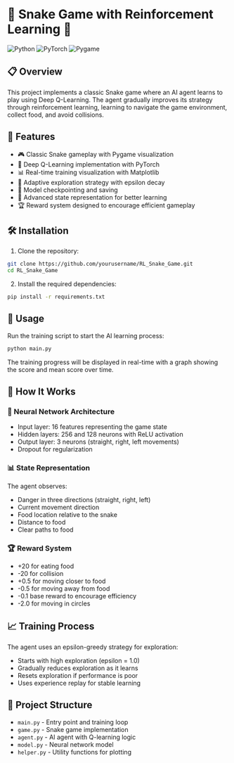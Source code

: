 # 🐍 Snake Game with Reinforcement Learning 🤖

![Python](https://img.shields.io/badge/Python-3.8+-blue.svg)
![PyTorch](https://img.shields.io/badge/PyTorch-1.8+-red.svg)
![Pygame](https://img.shields.io/badge/Pygame-2.0+-green.svg)

## 📋 Overview

This project implements a classic Snake game where an AI agent learns to play using Deep Q-Learning. The agent gradually improves its strategy through reinforcement learning, learning to navigate the game environment, collect food, and avoid collisions.

## 🚀 Features

- 🎮 Classic Snake gameplay with Pygame visualization
- 🧠 Deep Q-Learning implementation with PyTorch
- 📊 Real-time training visualization with Matplotlib
- 🔄 Adaptive exploration strategy with epsilon decay
- 💾 Model checkpointing and saving
- 🧩 Advanced state representation for better learning
- 🏆 Reward system designed to encourage efficient gameplay

## 🛠️ Installation

1. Clone the repository:
```bash
git clone https://github.com/yourusername/RL_Snake_Game.git
cd RL_Snake_Game
```

2. Install the required dependencies:
```bash
pip install -r requirements.txt
```

## 🎯 Usage

Run the training script to start the AI learning process:

```bash
python main.py
```

The training progress will be displayed in real-time with a graph showing the score and mean score over time.

## 🧮 How It Works

### 🧠 Neural Network Architecture
- Input layer: 16 features representing the game state
- Hidden layers: 256 and 128 neurons with ReLU activation
- Output layer: 3 neurons (straight, right, left movements)
- Dropout for regularization

### 📊 State Representation
The agent observes:
- Danger in three directions (straight, right, left)
- Current movement direction
- Food location relative to the snake
- Distance to food
- Clear paths to food

### 🏆 Reward System
- +20 for eating food
- -20 for collision
- +0.5 for moving closer to food
- -0.5 for moving away from food
- -0.1 base reward to encourage efficiency
- -2.0 for moving in circles

## 📈 Training Process

The agent uses an epsilon-greedy strategy for exploration:
- Starts with high exploration (epsilon = 1.0)
- Gradually reduces exploration as it learns
- Resets exploration if performance is poor
- Uses experience replay for stable learning

## 📂 Project Structure

- `main.py` - Entry point and training loop
- `game.py` - Snake game implementation
- `agent.py` - AI agent with Q-learning logic
- `model.py` - Neural network model
- `helper.py` - Utility functions for plotting
